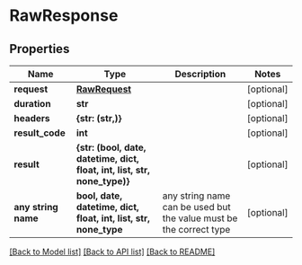 # RawResponse


## Properties
Name | Type | Description | Notes
------------ | ------------- | ------------- | -------------
**request** | [**RawRequest**](RawRequest.md) |  | [optional] 
**duration** | **str** |  | [optional] 
**headers** | **{str: (str,)}** |  | [optional] 
**result_code** | **int** |  | [optional] 
**result** | **{str: (bool, date, datetime, dict, float, int, list, str, none_type)}** |  | [optional] 
**any string name** | **bool, date, datetime, dict, float, int, list, str, none_type** | any string name can be used but the value must be the correct type | [optional]

[[Back to Model list]](../README.md#documentation-for-models) [[Back to API list]](../README.md#documentation-for-api-endpoints) [[Back to README]](../README.md)


